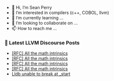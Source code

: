 - 👋 Hi, I’m Sean Perry
- 👀 I’m interested in compilers (c++, COBOL, llvm)
- 🌱 I’m currently learning ...
- 💞️ I’m looking to collaborate on ...
- 📫 How to reach me ...

<!---
s66perry/s66perry is a ✨ special ✨ repository because its `README.md` (this file) appears on your GitHub profile.
You can click the Preview link to take a look at your changes.
--->
### 📕 Latest LLVM Discourse Posts

<!-- DISCOURSE-LLVM:START -->
- [[RFC] All the math intrinsics](https://discourse.llvm.org/t/rfc-all-the-math-intrinsics/78294#post_9)
- [[RFC] All the math intrinsics](https://discourse.llvm.org/t/rfc-all-the-math-intrinsics/78294#post_8)
- [[RFC] All the math intrinsics](https://discourse.llvm.org/t/rfc-all-the-math-intrinsics/78294#post_7)
- [[RFC] All the math intrinsics](https://discourse.llvm.org/t/rfc-all-the-math-intrinsics/78294#post_6)
- [Lldb unable to break at _start](https://discourse.llvm.org/t/lldb-unable-to-break-at-start/78282#post_6)
<!-- DISCOURSE-LLVM:END -->
